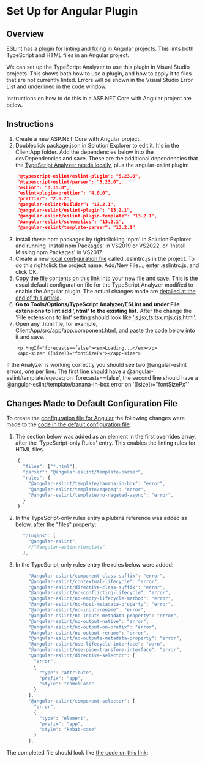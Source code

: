 ﻿# Set Up for Angular Plugin

## Overview

ESLint has a [plugin for linting and fixing in Angular projects](https://github.com/angular-eslint/angular-eslint).  This lints both TypeScript and HTML files in an Angular project.  

We can set up the TypeScript Analyzer to use this plugin in Visual Studio projects.  This shows both how to use a plugin, and how to apply it to files that are not currently linted.  Errors will be shown in the Visual Studio Error List and underlined in the code window.

Instructions on how to do this in a ASP.NET Core with Angular project are below.

## Instructions

1. Create a new ASP.NET Core with Angular project.
2. Doubleclick package.json in Solution Explorer to edit it.  It's in the ClientApp folder.  Add the dependencies below into the devDependencies and save.  These are the additional dependencies that the [TypeScript Analyzer needs locally](installs.md#localinstall), plus the angular-eslint plugin:
``` json
    "@typescript-eslint/eslint-plugin": "5.23.0",
    "@typescript-eslint/parser": "5.23.0",
    "eslint": "8.15.0",
    "eslint-plugin-prettier": "4.0.0",
    "prettier": "2.6.2",
    "@angular-eslint/builder": "13.2.1",
    "@angular-eslint/eslint-plugin": "13.2.1",
    "@angular-eslint/eslint-plugin-template": "13.2.1",
    "@angular-eslint/schematics": "13.2.1",
    "@angular-eslint/template-parser": "13.2.1"
```
3. Install these npm packages by rightclicking 'npm' in Solution Explorer and running 'Install npm Packages' in VS2019 or VS2022, or 'Install Missing npm Packages' in VS2017.
4. Create a new [local configuration file](localconfiguration.md) called .eslintrc.js in the project.  To do this rightclick the project name, Add/New File..., enter .eslintrc.js, and click OK.
5. Copy the [file contents on this link](setupangularconfig.md) into your new file and save.  This is the usual default configuration file for the TypeScript Analyzer modified to enable the Angular plugin.  The actual changes made are [detailed at the end of this article](setupangular.md#changesmadetodefaultconfig).
6. **Go to Tools/Options/TypeScript Analyzer/ESLint and under File extensions to lint add ',html' to the existing list.**  After the change the 'File extensions to lint' setting should look like 'js,jsx,ts,tsx,mjs,cjs,html'.
7. Open any .html file, for example, ClientApp/src/app/app.component.html, and paste the code below into it and save.
``` lang-html
    <p *ngIf="forecasts==false"><em>Loading...</em></p>
    <app-sizer ([size])="fontSizePx"></app-sizer>
```
If the Analyzer is working correctly you should see two @angular-eslint errors, one per line.  The first line should have a @angular-eslint/template/eqeqeq on 'forecasts==false', the second line should have a @angular-eslint/template/banana-in-box error on '([size])="fontSizePx"'

## <a name="changesmadetodefaultconfig"></a>Changes Made to Default Configuration File

To create the [configuration file for Angular](setupangularconfig.md) the following changes were made to the [code in the default configuration file](defaultconfig.md#defaulteslintrc):

1. The section below was added as an element in the first overrides array, after the 'TypeScript-only Rules' entry.  This enables the linting rules for HTML files.
``` javascript
    {
      "files": ["*.html"],
      "parser": "@angular-eslint/template-parser",
      "rules": {
        "@angular-eslint/template/banana-in-box": "error",
        "@angular-eslint/template/eqeqeq": "error",
        "@angular-eslint/template/no-negated-async": "error",
      }
    }
```
2. In the TypeScript-only rules entry a plubins reference was added as below, after the "files" property:
``` javascript
      "plugins": [
        "@angular-eslint",
        //"@angular-eslint/template",
      ],
```
3. In the TypeScript-only rules entry the rules below were added:
``` javascript
        "@angular-eslint/component-class-suffix": "error",
        "@angular-eslint/contextual-lifecycle": "error",
        "@angular-eslint/directive-class-suffix": "error",
        "@angular-eslint/no-conflicting-lifecycle": "error",
        "@angular-eslint/no-empty-lifecycle-method": "error",
        "@angular-eslint/no-host-metadata-property": "error",
        "@angular-eslint/no-input-rename": "error",
        "@angular-eslint/no-inputs-metadata-property": "error",
        "@angular-eslint/no-output-native": "error",
        "@angular-eslint/no-output-on-prefix": "error",
        "@angular-eslint/no-output-rename": "error",
        "@angular-eslint/no-outputs-metadata-property": "error",
        "@angular-eslint/use-lifecycle-interface": "warn",
        "@angular-eslint/use-pipe-transform-interface": "error",
        "@angular-eslint/directive-selector": [
          "error",
          {
            "type": "attribute",
            "prefix": "app",
            "style": "camelCase"
          }
        ],
        "@angular-eslint/component-selector": [
          "error",
          {
            "type": "element",
            "prefix": "app",
            "style": "kebab-case"
          }
        ],
```
The completed file should look like [the code on this link](setupangularconfig.md):